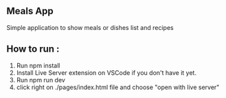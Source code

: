 ## Meals App

Simple application to show meals or dishes list and recipes

## How to run :

1. Run npm install
2. Install Live Server extension on VSCode if you don't have it yet.
3. Run npm run dev
4. click right on ./pages/index.html file and choose "open with live server"
